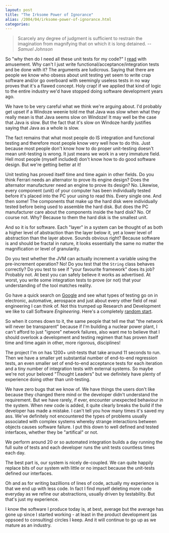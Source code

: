 ```yaml
---
layout: post
title: "The Irksome Power of Ignorance"
alias: /2004/04/irksome-power-of-ignorance.html
categories:
---
```

> Scarcely any degree of judgment is sufficient to restrain the imagination from magnifying that on which it is long detained. -- <cite>Samuel Johnson</cite>

So "why then do I need all these unit tests for my code?" I [read](http://jroller.com/page/pyrasun/20040408#the_power_of_obsession) with amusement. Why can't I just write functional/acceptance/integration tests and be done with it? The arguments are ludicrous. Saying that there are people we know who obsess about unit testing yet seem to write crap software and/or go overboard with seemingly useless tests in no way proves that it's a flawed concept. Holy crap! if we applied that kind of logic to the entire industry we'd have stopped doing software development years ago.

We have to be very careful what we think we're arguing about. I'd probably get upset if a Windoze weenie told me that Java was slow when what they really mean is that Java seems slow on Windoze! It may well be the case that Java is slow. But the fact that it's slow on Windoze hardly justifies saying that Java as a whole is slow.

The fact remains that what most people do IS integration and functional testing and therefore most people know very well how to do this. Just because most people don't know how to do proper unit-testing doesn't mean unit-testing is wrong. It just means we work in a very immature field. Hell most people (myself included) don't know how to do good software design. But we're getting better at it!

Unit testing has proved itself time and time again in other fields. Do you think Ferrari needs an alternator to prove its engine design? Does the alternator manufacturer need an engine to prove its design? No. Likewise, every component (unit) of your computer has been individually tested before it's placed into the PC your using to read this. Every single one. And then some! The components that make up the hard disk were individually tested before being used to assemble the hard disk. But does the PC manufacturer care about the components inside the hard disk? No. Of course not. Why? Because to them the hard disk is the smallest unit.

And so it is for software. Each "layer" in a system can be thought of as both a higher level of abstraction than the layer below it, yet a lower level of abstraction than the layer above. Sounds obvious right? Because software is and should be fractal in nature, it looks essentially the same no matter the magnification or level of granularity.

Do you test whether the JVM can actually increment a variable using the pre-increment operation? No! Do you test that the `String` class behaves correctly? Do you test to see if "your favourite framework" does its job? Probably not. At best you can safely believe it works as advertised. At worst, you write some integration tests to prove (or not) that your understanding of the tool matches reality.

Go have a quick search on [Google](http://www.google.com) and see what types of testing go on in electronic, automative, aerospace and just about every other field of real engineering I can think of. Not this trumped up Research and Development we like to call Software _Engineering_. Here's a completely [random start](http://www.ball.com/aerospace/wrdms5.html).

So when it comes down to it, the same people that tell me that "the network will never be transparent" because if I'm building a nuclear power plant, I can't afford to just "ignore" network failures, also want me to believe that I should overlook a development and testing regimen that has proven itself time and time again in other, more rigorous, disciplines!

The project I'm on has 1200+ unit-tests that take around 11 seconds to run. Then we have a smaller yet substantial number of end-to-end regression tests, an even smaller set of end-to-end acceptance tests for each iteration and a tiny number of integration tests with external systems. So maybe we're not your beloved "Thought Leaders" but we definitely have plenty of experience doing other than unit-testing.

We have zero bugs that we know of. We have things the users don't like because they changed there mind or the developer didn't understand the requirement. But we have rarely, if ever, encounter unexpected behaviour in the system. When new code is added, it quite clearly breaks the build if the developer has made a mistake. I can't tell you how many times it's saved my ass. We've definitely not encountered the types of problems usually associated with complex systems whereby strange interactions between objects causes software failure. I put this down to well defined and tested interfaces, whether they be "artifical" or not.

We perform around 20 or so automated integration builds a day running the full suite of tests and each developer runs the unit tests countless times each day.

The best part is, our system is nicely de-coupled. We can quite happily replace bits of our system with little or no impact because the unit-tests defined our interfaces.

Oh and as for writing bazillions of lines of code, actually my experience is that we end up with less code. In fact I find myself deleting more code everyday as we refine our abstractions, usually driven by testability. But that's just my experience.

I know the software I produce today is, at best, average but the average has gone up since I started working - at least in the product development (as oppsoed to consulting) circles I keep. And it will continue to go up as we mature as an industry.
